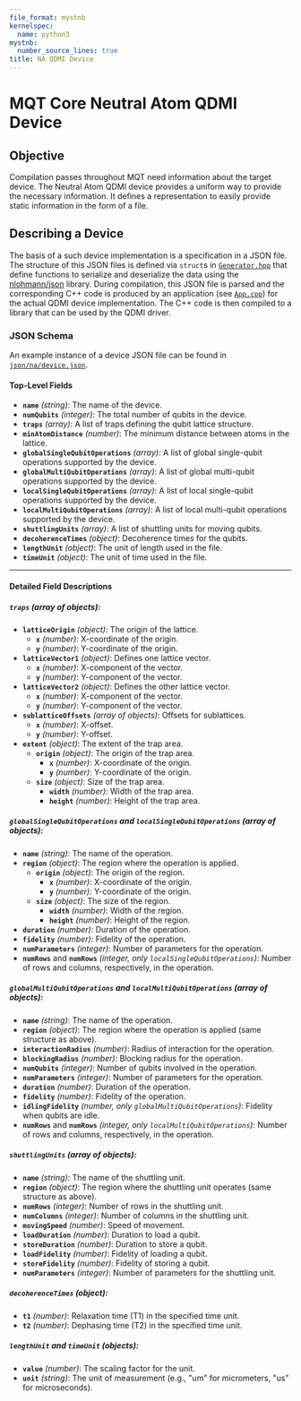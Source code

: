 ```yaml
---
file_format: mystnb
kernelspec:
  name: python3
mystnb:
  number_source_lines: true
title: NA QDMI Device
---
```


# MQT Core Neutral Atom QDMI Device

## Objective

Compilation passes throughout MQT need information about the target device.
The Neutral Atom QDMI device provides a uniform way to provide the necessary information.
It defines a representation to easily provide static information in the form of a file.

<!-- todo: Explain how to use the device. -->

## Describing a Device

The basis of a such device implementation is a specification in a JSON file.
The structure of this JSON files is defined via `struct`s in [`Generator.hpp`](../include/mqt-core/na/device/Generator.hpp) that define functions to serialize and deserialize the data using the [nlohmann/json](https://json.nlohmann.me) library.
During compilation, this JSON file is parsed and the corresponding C++ code is produced by an application (see [`App.cpp`](../src/na/device/App.cpp)) for the actual QDMI device implementation.
The C++ code is then compiled to a library that can be used by the QDMI driver.

### JSON Schema

An example instance of a device JSON file can be found in [`json/na/device.json`](../json/na/device.json).

#### Top-Level Fields

- **`name`** _(string)_: The name of the device.
- **`numQubits`** _(integer)_: The total number of qubits in the device.
- **`traps`** _(array)_: A list of traps defining the qubit lattice structure.
- **`minAtomDistance`** _(number)_: The minimum distance between atoms in the lattice.
- **`globalSingleQubitOperations`** _(array)_: A list of global single-qubit operations supported by the device.
- **`globalMultiQubitOperations`** _(array)_: A list of global multi-qubit operations supported by the device.
- **`localSingleQubitOperations`** _(array)_: A list of local single-qubit operations supported by the device.
- **`localMultiQubitOperations`** _(array)_: A list of local multi-qubit operations supported by the device.
- **`shuttlingUnits`** _(array)_: A list of shuttling units for moving qubits.
- **`decoherenceTimes`** _(object)_: Decoherence times for the qubits.
- **`lengthUnit`** _(object)_: The unit of length used in the file.
- **`timeUnit`** _(object)_: The unit of time used in the file.

---

#### Detailed Field Descriptions

##### `traps` _(array of objects)_:

- **`latticeOrigin`** _(object)_: The origin of the lattice.
  - **`x`** _(number)_: X-coordinate of the origin.
  - **`y`** _(number)_: Y-coordinate of the origin.
- **`latticeVector1`** _(object)_: Defines one lattice vector.
  - **`x`** _(number)_: X-component of the vector.
  - **`y`** _(number)_: Y-component of the vector.
- **`latticeVector2`** _(object)_: Defines the other lattice vector.
  - **`x`** _(number)_: X-component of the vector.
  - **`y`** _(number)_: Y-component of the vector.
- **`sublatticeOffsets`** _(array of objects)_: Offsets for sublattices.
  - **`x`** _(number)_: X-offset.
  - **`y`** _(number)_: Y-offset.
- **`extent`** _(object)_: The extent of the trap area.
  - **`origin`** _(object)_: The origin of the trap area.
    - **`x`** _(number)_: X-coordinate of the origin.
    - **`y`** _(number)_: Y-coordinate of the origin.
  - **`size`** _(object)_: Size of the trap area.
    - **`width`** _(number)_: Width of the trap area.
    - **`height`** _(number)_: Height of the trap area.

##### `globalSingleQubitOperations` and `localSingleQubitOperations` _(array of objects)_:

- **`name`** _(string)_: The name of the operation.
- **`region`** _(object)_: The region where the operation is applied.
  - **`origin`** _(object)_: The origin of the region.
    - **`x`** _(number)_: X-coordinate of the origin.
    - **`y`** _(number)_: Y-coordinate of the origin.
  - **`size`** _(object)_: The size of the region.
    - **`width`** _(number)_: Width of the region.
    - **`height`** _(number)_: Height of the region.
- **`duration`** _(number)_: Duration of the operation.
- **`fidelity`** _(number)_: Fidelity of the operation.
- **`numParameters`** _(integer)_: Number of parameters for the operation.
- **`numRows`** and **`numRows`** _(integer, only `localSingleQubitOperations`)_: Number of rows and columns, respectively, in the operation.

##### `globalMultiQubitOperations` and `localMultiQubitOperations` _(array of objects)_:

- **`name`** _(string)_: The name of the operation.
- **`region`** _(object)_: The region where the operation is applied (same structure as above).
- **`interactionRadius`** _(number)_: Radius of interaction for the operation.
- **`blockingRadius`** _(number)_: Blocking radius for the operation.
- **`numQubits`** _(integer)_: Number of qubits involved in the operation.
- **`numParameters`** _(integer)_: Number of parameters for the operation.
- **`duration`** _(number)_: Duration of the operation.
- **`fidelity`** _(number)_: Fidelity of the operation.
- **`idlingFidelity`** _(number, only `globalMultiQubitOperations`)_: Fidelity when qubits are idle.
- **`numRows`** and **`numRows`** _(integer, only `localMultiQubitOperations`)_: Number of rows and columns, respectively, in the operation.

##### `shuttlingUnits` _(array of objects)_:

- **`name`** _(string)_: The name of the shuttling unit.
- **`region`** _(object)_: The region where the shuttling unit operates (same structure as above).
- **`numRows`** _(integer)_: Number of rows in the shuttling unit.
- **`numColumns`** _(integer)_: Number of columns in the shuttling unit.
- **`movingSpeed`** _(number)_: Speed of movement.
- **`loadDuration`** _(number)_: Duration to load a qubit.
- **`storeDuration`** _(number)_: Duration to store a qubit.
- **`loadFidelity`** _(number)_: Fidelity of loading a qubit.
- **`storeFidelity`** _(number)_: Fidelity of storing a qubit.
- **`numParameters`** _(integer)_: Number of parameters for the shuttling unit.

##### `decoherenceTimes` _(object)_:

- **`t1`** _(number)_: Relaxation time (T1) in the specified time unit.
- **`t2`** _(number)_: Dephasing time (T2) in the specified time unit.

##### `lengthUnit` and `timeUnit` _(objects)_:

- **`value`** _(number)_: The scaling factor for the unit.
- **`unit`** _(string)_: The unit of measurement (e.g., "um" for micrometers, "us" for microseconds).
